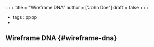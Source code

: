 +++
title = "Wireframe DNA"
author = ["John Doe"]
draft = false
+++

-   tags ::pppp
-


## Wireframe DNA {#wireframe-dna}
